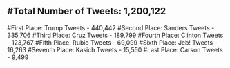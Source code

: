 #Total Number of Tweets: 1,200,122 
---
#First Place: Trump Tweets - 440,442
#Second Place: Sanders Tweets - 335,706
#Third Place: Cruz Tweets - 189,799
#Fourth Place: Clinton Tweets - 123,767
#Fifth Place: Rubio Tweets - 69,099
#Sixth Place: Jeb! Tweets - 16,263
#Seventh Place: Kasich Tweets - 15,550
#Last Place: Carson Tweets - 9,499
